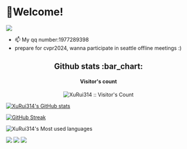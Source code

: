 # 🚀Welcome!
![](https://i.loli.net/2021/08/09/uwdpRgaZCYUE1z2.jpg)
- 📫 My qq number:1977289398
- prepare for cvpr2024, wanna participate in seattle offline meetings :)

<h2 align="center">Github stats :bar_chart:</h2>

<h4 align="center">Visitor's count</h4>


<p align="center"><img src="https://profile-counter.glitch.me/{XuRui314}/count.svg" alt="XuRui314 :: Visitor's Count" /></p>

[![XuRui314's GitHub stats](https://github-readme-stats.vercel.app/api?username=XuRui314)](https://github.com/anuraghazra/github-readme-stats)


[![GitHub Streak](https://github-readme-streak-stats.herokuapp.com/?user=XuRui314)](https://git.io/streak-stats)



![XuRui314's Most used languages](https://github-readme-stats.vercel.app/api/top-langs/?username=XuRui314&layout=compact&hide_border=true&langs_count=10)


![](https://img.shields.io/badge/-HTML5-E34F26?style=flat-square&logo=html5&logoColor=white)
![](https://img.shields.io/badge/-CSS3-1572B6?style=flat-square&logo=css3)
![](https://img.shields.io/badge/-JavaScript-oringe?style=flat-square&logo=javascript)



<!---
XuRui314/XuRui314 is a ✨ special ✨ repository because its `README.md` (this file) appears on your GitHub profile.
You can click the Preview link to take a look at your changes.
--->
